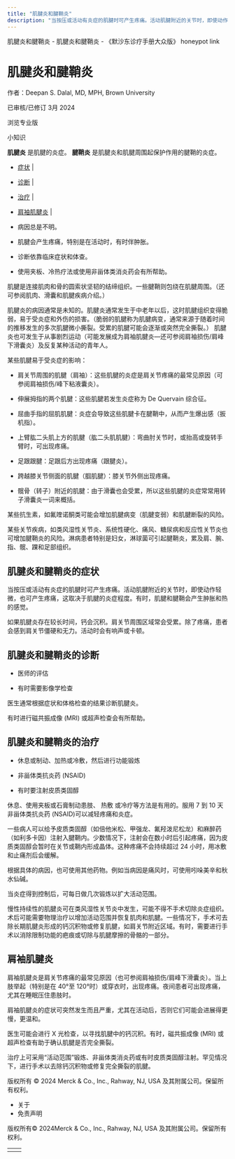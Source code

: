 ```yaml
---
title: "肌腱炎和腱鞘炎"
description: "当按压或活动有炎症的肌腱时可产生疼痛。活动肌腱附近的关节时，即使动作轻微，也可产生疼痛，这取决于肌腱的炎症程度。有时，肌腱和腱鞘会产生肿胀和热的感觉。"
---
```


﻿肌腱炎和腱鞘炎 \- 肌腱炎和腱鞘炎 \- 《默沙东诊疗手册大众版》 honeypot link

# 肌腱炎和腱鞘炎

作者：Deepan S. Dalal, MD, MPH, Brown University

已审核/已修订 3月 2024

浏览专业版

小知识

**肌腱炎** 是肌腱的炎症。 **腱鞘炎** 是肌腱炎和肌腱周围起保护作用的腱鞘的炎症。

- [症状](#症状_v733205_zh) \|
- [诊断](#诊断_v733209_zh) \|
- [治疗](#治疗_v733212_zh) \|
- [肩袖肌腱炎](#肩袖肌腱炎_v733239_zh) \|

- 病因总是不明。

- 肌腱会产生疼痛，特别是在活动时，有时伴肿胀。

- 诊断依靠临床症状和体查。

- 使用夹板、冷热疗法或使用非甾体类消炎药会有所帮助。


肌腱是连接肌肉和骨的圆索状坚韧的结缔组织。一些腱鞘则包绕在肌腱周围。（还可参阅肌肉、滑囊和肌腱疾病介绍。）

肌腱炎的病因通常是未知的。肌腱炎通常发生于中老年以后，这时肌腱组织变得脆弱，易于受炎症和外伤的损害。（脆弱的肌腱称为肌腱病变，通常来源于随着时间的推移发生的多次肌腱微小撕裂。受累的肌腱可能会逐渐或突然完全撕裂。） 肌腱炎也可发生于从事剧烈运动（可能发展成为肩袖肌腱炎—还可参阅肩袖损伤/肩峰下滑囊炎）及反复某种活动的青年人。

某些肌腱易于受炎症的影响：

- 肩关节周围的肌腱（肩袖）：这些肌腱的炎症是肩关节疼痛的最常见原因（可参阅肩袖损伤/峰下粘液囊炎）。

- 伸展拇指的两个肌腱：这些肌腱若发生炎症称为 De Quervain 综合征。

- 屈曲手指的屈肌肌腱：炎症会导致这些肌腱卡在腱鞘中，从而产生爆出感（扳机指）。

- 上臂肱二头肌上方的肌腱（肱二头肌肌腱）：弯曲肘关节时，或抬高或旋转手臂时，可出现疼痛。

- 足跟跟腱：足跟后方出现疼痛（跟腱炎）。

- 跨越膝关节侧面的肌腱（腘肌腱）：膝关节外侧出现疼痛。

- 髋骨（转子）附近的肌腱：由于滑囊也会受累，所以这些肌腱的炎症常常用转子滑囊炎一词来概括。


某些抗生素，如氟喹诺酮类可能会增加肌腱病变（肌腱变弱）和肌腱断裂的风险。

某些关节疾病，如类风湿性关节炎、系统性硬化、痛风、糖尿病和反应性关节炎也可增加腱鞘炎的风险。淋病患者特别是妇女，淋球菌可引起腱鞘炎，累及肩、腕、指、髋、踝和足部组织。

## 肌腱炎和腱鞘炎的症状

当按压或活动有炎症的肌腱时可产生疼痛。活动肌腱附近的关节时，即使动作轻微，也可产生疼痛，这取决于肌腱的炎症程度。有时，肌腱和腱鞘会产生肿胀和热的感觉。

如果肌腱炎存在较长时间，钙会沉积。肩关节周围区域常会受累。除了疼痛，患者会感到肩关节僵硬和无力。活动时会有响声或卡顿。

## 肌腱炎和腱鞘炎的诊断

- 医师的评估

- 有时需要影像学检查


医生通常根据症状和体格检查的结果诊断肌腱炎。

有时进行磁共振成像 (MRI) 或超声检查会有所帮助。

## 肌腱炎和腱鞘炎的治疗

- 休息或制动、加热或冷敷，然后进行功能锻炼

- 非甾体类抗炎药 (NSAID)

- 有时要注射皮质类固醇


休息、使用夹板或石膏制动患肢、 热敷 或冷疗等方法是有用的。服用 7 到 10 天非甾体类抗炎药 (NSAID)可以减轻疼痛和炎症。

一些病人可以给予皮质类固醇（如倍他米松、甲强龙、氟羟泼尼松龙）和麻醉药（如利多卡因）注射入腱鞘内。少数情况下，注射会在数小时后引起疼痛，因为皮质类固醇会暂时在关节或鞘内形成晶体。这种疼痛不会持续超过 24 小时，用冰敷和止痛剂后会缓解。

根据具体的病因，也可使用其他药物。例如当病因是痛风时，可使用吲哚美辛和秋水仙碱。

当炎症得到控制后，可每日做几次锻炼以扩大活动范围。

慢性持续性的肌腱炎可在类风湿性关节炎中发生，可能不得不手术切除炎症组织。术后可能需要物理治疗以增加活动范围并恢复肌肉和肌腱。一些情况下，手术可去除长期肌腱炎形成的钙沉积物或修复肌腱，如肩关节附近区域。有时，需要进行手术以消除限制功能的疤痕或切除与肌腱摩擦的骨骼的一部分。

## 肩袖肌腱炎

肩袖肌腱炎是肩关节疼痛的最常见原因（也可参阅肩袖损伤/肩峰下滑囊炎）。当上肢举起（特别是在 40°至 120°时）或穿衣时，出现疼痛。夜间患者可出现疼痛，尤其在睡眠压住患肢时。

肩袖肌腱炎的症状可突然发生而且严重，尤其在活动后，否则它们可能会进展得更慢，更温和。

医生可能会进行 X 光检查，以寻找肌腱中的钙沉积。有时，磁共振成像 (MRI) 或超声检查有助于确认肌腱是否完全撕裂。

治疗上可采用“活动范围”锻炼、非甾体类消炎药或有时皮质类固醇注射。罕见情况下，进行手术以去除钙沉积物或修复完全撕裂的肌腱。



版权所有 © 2024
Merck & Co., Inc., Rahway, NJ, USA 及其附属公司。保留所有权利。

- 关于
- 免责声明

版权所有© 2024Merck & Co., Inc., Rahway, NJ, USA 及其附属公司。保留所有权利。

|     |     |
| --- | --- |
|  |  |